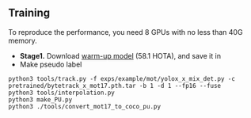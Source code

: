 ## Training

To reproduce the performance, you need 8 GPUs with no less than 40G memory.

- **Stage1.** Download [warm-up model](-) (58.1 HOTA), and save it in
- Make pseudo label 

```
python3 tools/track.py -f exps/example/mot/yolox_x_mix_det.py -c pretrained/bytetrack_x_mot17.pth.tar -b 1 -d 1 --fp16 --fuse
python3 tools/interpolation.py
python3 make_PU.py
python3 ./tools/convert_mot17_to_coco_pu.py
```


